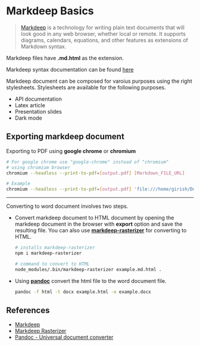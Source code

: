 # Markdeep Basics

> [Markdeep]((http://casual-effects.com/markdeep/)) is a technology for writing plain text documents that will look good in any web browser, whether local or remote. It supports diagrams, calendars, equations, and other features as extensions of Markdown syntax.

Markdeep files have **.md.html** as the extension.

Markdeep syntax documentation can be found [here](https://casual-effects.com/markdeep/features.md.html?noformat)

Markdeep document can be composed for varoius purposes using the right stylesheets. Stylesheets are available for the following purposes.

* API documentation
* Latex article
* Presentation slides
* Dark mode

## Exporting markdeep document

Exporting to PDF using **google chrome** or **chromium**

```Bash
# For google chrome use "google-chrome" instead of "chromium"
# using chromium browser
chromium --headless --print-to-pdf=[output.pdf] [Markdown_FILE_URL]

# Example
chromium --headless --print-to-pdf=[output.pdf] 'file:///home/girish/Documents/Tryouts/markdeep/example.md.html'
```

---

Converting to word document involves two steps.

* Convert markdeep document to HTML document by opening the markdeep document in the browser with **export** option and save the resulting file. You can also use [**markdeep-rasterizer**][MarkdeepRasterizer] for converting to HTML.

  ```bash
  # installs markdeep-rasterizer
  npm i markdeep-rasterizer

  # command to convert to HTML
  node_modules/.bin/markdeep-rasterizer example.md.html .
  ```

* Using [**pandoc**][Pandoc] convert the html file to the word document file.

  ```bash
  pandoc -f html -t docx example.html -o example.docx
  ```

## References

* [Markdeep](http://casual-effects.com/markdeep/)
* [Markdeep Rasterizer][MarkdeepRasterizer]
* [Pandoc - Universal document converter][Pandoc]

[MarkdeepRasterizer]: https://github.com/romainguy/markdeep-rasterizer
[PanDoc]: https://pandoc.org/
